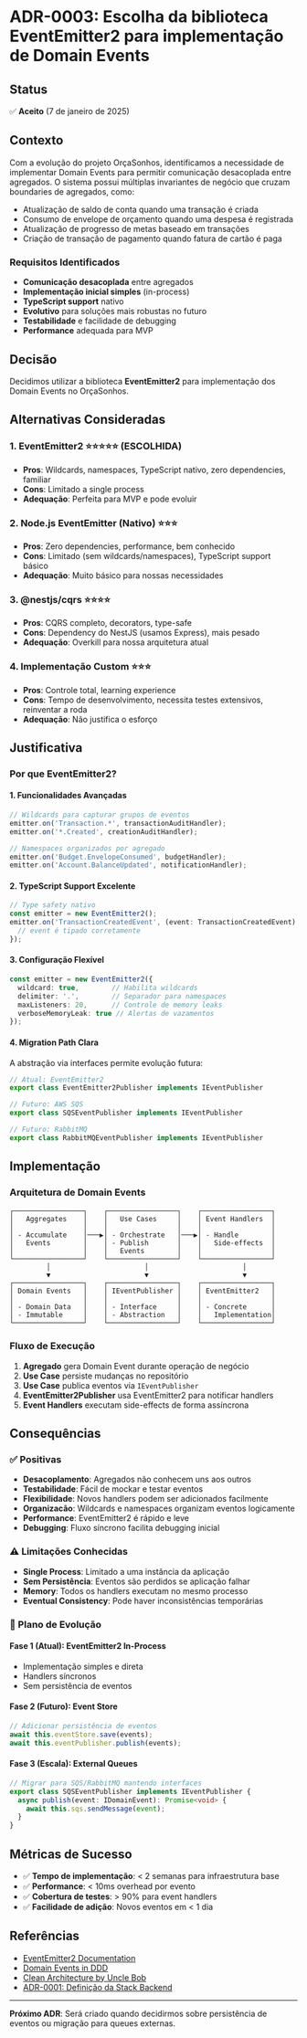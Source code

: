# ADR-0003: Escolha da biblioteca EventEmitter2 para implementação de Domain Events

## Status
✅ **Aceito** (7 de janeiro de 2025)

## Contexto

Com a evolução do projeto OrçaSonhos, identificamos a necessidade de implementar Domain Events para permitir comunicação desacoplada entre agregados. O sistema possui múltiplas invariantes de negócio que cruzam boundaries de agregados, como:

- Atualização de saldo de conta quando uma transação é criada
- Consumo de envelope de orçamento quando uma despesa é registrada
- Atualização de progresso de metas baseado em transações
- Criação de transação de pagamento quando fatura de cartão é paga

### Requisitos Identificados

- **Comunicação desacoplada** entre agregados
- **Implementação inicial simples** (in-process)
- **TypeScript support** nativo
- **Evolutivo** para soluções mais robustas no futuro
- **Testabilidade** e facilidade de debugging
- **Performance** adequada para MVP

## Decisão

Decidimos utilizar a biblioteca **EventEmitter2** para implementação dos Domain Events no OrçaSonhos.

## Alternativas Consideradas

### 1. EventEmitter2 ⭐⭐⭐⭐⭐ (ESCOLHIDA)
- **Pros**: Wildcards, namespaces, TypeScript nativo, zero dependencies, familiar
- **Cons**: Limitado a single process
- **Adequação**: Perfeita para MVP e pode evoluir

### 2. Node.js EventEmitter (Nativo) ⭐⭐⭐
- **Pros**: Zero dependencies, performance, bem conhecido
- **Cons**: Limitado (sem wildcards/namespaces), TypeScript support básico
- **Adequação**: Muito básico para nossas necessidades

### 3. @nestjs/cqrs ⭐⭐⭐⭐
- **Pros**: CQRS completo, decorators, type-safe
- **Cons**: Dependency do NestJS (usamos Express), mais pesado
- **Adequação**: Overkill para nossa arquitetura atual

### 4. Implementação Custom ⭐⭐⭐
- **Pros**: Controle total, learning experience
- **Cons**: Tempo de desenvolvimento, necessita testes extensivos, reinventar a roda
- **Adequação**: Não justifica o esforço

## Justificativa

### Por que EventEmitter2?

#### 1. **Funcionalidades Avançadas**
```typescript
// Wildcards para capturar grupos de eventos
emitter.on('Transaction.*', transactionAuditHandler);
emitter.on('*.Created', creationAuditHandler);

// Namespaces organizados por agregado
emitter.on('Budget.EnvelopeConsumed', budgetHandler);
emitter.on('Account.BalanceUpdated', notificationHandler);
```

#### 2. **TypeScript Support Excelente**
```typescript
// Type safety nativo
const emitter = new EventEmitter2();
emitter.on('TransactionCreatedEvent', (event: TransactionCreatedEvent) => {
  // event é tipado corretamente
});
```

#### 3. **Configuração Flexível**
```typescript
const emitter = new EventEmitter2({
  wildcard: true,        // Habilita wildcards
  delimiter: '.',        // Separador para namespaces
  maxListeners: 20,      // Controle de memory leaks
  verboseMemoryLeak: true // Alertas de vazamentos
});
```

#### 4. **Migration Path Clara**
A abstração via interfaces permite evolução futura:
```typescript
// Atual: EventEmitter2
export class EventEmitter2Publisher implements IEventPublisher

// Futuro: AWS SQS
export class SQSEventPublisher implements IEventPublisher

// Futuro: RabbitMQ
export class RabbitMQEventPublisher implements IEventPublisher
```

## Implementação

### Arquitetura de Domain Events

```
┌─────────────────┐    ┌─────────────────┐    ┌─────────────────┐
│   Aggregates    │    │   Use Cases     │    │ Event Handlers  │
│                 │    │                 │    │                 │
│ - Accumulate    │───▶│ - Orchestrate   │───▶│ - Handle        │
│   Events        │    │ - Publish       │    │   Side-effects  │
│                 │    │   Events        │    │                 │
└─────────────────┘    └─────────────────┘    └─────────────────┘
         │                       │                       │
         ▼                       ▼                       ▼
┌─────────────────┐    ┌─────────────────┐    ┌─────────────────┐
│ Domain Events   │    │ IEventPublisher │    │ EventEmitter2   │
│                 │    │                 │    │                 │
│ - Domain Data   │    │ - Interface     │    │ - Concrete      │
│ - Immutable     │    │ - Abstraction   │    │   Implementation│
└─────────────────┘    └─────────────────┘    └─────────────────┘
```

### Fluxo de Execução

1. **Agregado** gera Domain Event durante operação de negócio
2. **Use Case** persiste mudanças no repositório
3. **Use Case** publica eventos via `IEventPublisher`
4. **EventEmitter2Publisher** usa EventEmitter2 para notificar handlers
5. **Event Handlers** executam side-effects de forma assíncrona

## Consequências

### ✅ Positivas

- **Desacoplamento**: Agregados não conhecem uns aos outros
- **Testabilidade**: Fácil de mockar e testar eventos
- **Flexibilidade**: Novos handlers podem ser adicionados facilmente
- **Organizacão**: Wildcards e namespaces organizam eventos logicamente
- **Performance**: EventEmitter2 é rápido e leve
- **Debugging**: Fluxo síncrono facilita debugging inicial

### ⚠️ Limitações Conhecidas

- **Single Process**: Limitado a uma instância da aplicação
- **Sem Persistência**: Eventos são perdidos se aplicação falhar
- **Memory**: Todos os handlers executam no mesmo processo
- **Eventual Consistency**: Pode haver inconsistências temporárias

### 🔮 Plano de Evolução

#### Fase 1 (Atual): EventEmitter2 In-Process
- Implementação simples e direta
- Handlers síncronos
- Sem persistência de eventos

#### Fase 2 (Futuro): Event Store
```typescript
// Adicionar persistência de eventos
await this.eventStore.save(events);
await this.eventPublisher.publish(events);
```

#### Fase 3 (Escala): External Queues
```typescript
// Migrar para SQS/RabbitMQ mantendo interfaces
export class SQSEventPublisher implements IEventPublisher {
  async publish(event: IDomainEvent): Promise<void> {
    await this.sqs.sendMessage(event);
  }
}
```

## Métricas de Sucesso

- ✅ **Tempo de implementação**: < 2 semanas para infraestrutura base
- ✅ **Performance**: < 10ms overhead por evento
- ✅ **Cobertura de testes**: > 90% para event handlers
- ✅ **Facilidade de adição**: Novos eventos em < 1 dia

## Referências

- [EventEmitter2 Documentation](https://github.com/EventEmitter2/EventEmitter2)
- [Domain Events in DDD](https://martinfowler.com/eaaDev/DomainEvent.html)
- [Clean Architecture by Uncle Bob](https://blog.cleancoder.com/uncle-bob/2012/08/13/the-clean-architecture.html)
- [ADR-0001: Definição da Stack Backend](./0001-definicao-stack-backend.md)

---

**Próximo ADR**: Será criado quando decidirmos sobre persistência de eventos ou migração para queues externas.
